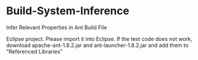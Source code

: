 # Build-System-Inference
Infer Relevant Properties in Ant Build File

Eclipse project.  Please import it into Eclipse.
If the test code does not work, download apache-ant-1.8.2.jar and ant-launcher-1.8.2.jar and add them to "Referenced Libraries"
